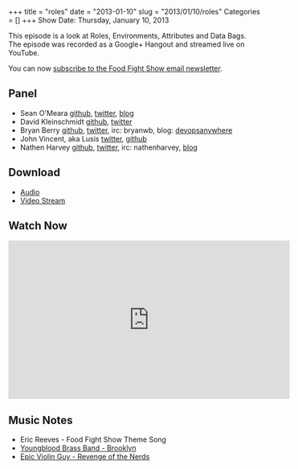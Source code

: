 +++
title = "roles"
date = "2013-01-10"
slug = "2013/01/10/roles"
Categories = []
+++
Show Date:  Thursday, January 10, 2013

This episode is a look at Roles, Environments, Attributes and Data Bags.  
The episode was recorded as a Google+ Hangout and streamed live on YouTube.

You can now [subscribe to the Food Fight Show email newsletter](http://bit.ly/ffsmail).

Panel<a name="panel"></a>
-----

* Sean O'Meara  [github](https://github.com/someara), [twitter](https://twitter.com/someara), [blog](http://blog.afistfulofservers.net/)
* David Kleinschmidt [github](https://github.com/zobar), [twitter](https://twitter.com/zobar2)
* Bryan Berry [github](http://github.com/bryanwb), [twitter](http://twitter.com/bryanwb), irc: bryanwb, blog: [devopsanywhere](http://devopsanywhere.blogspot.com)
* John Vincent, aka Lusis [twitter](https://twitter.com/#!/lusis), [github](https://github.com/lusis)
* Nathen Harvey [github](http://github.com/nathenharvey), [twitter](http://twitter.com/nathenharvey), irc: nathenharvey, [blog](http://nathenharvey.com)

Download
--------

* [Audio](http://traffic.libsyn.com/foodfight/Food-Fight-Show-36-Roles-Environs-Etc.mp3)
* [Video Stream](http://www.youtube.com/watch?v=Z2NssEeVHlI)

Watch Now<a name="video"></a>
---------
<iframe width="560" height="315" src="http://www.youtube.com/embed/Z2NssEeVHlI" frameborder="0" allowfullscreen></iframe>

Music Notes
----------
* Eric Reeves - Food Fight Show Theme Song
* [Youngblood Brass Band - Brooklyn](http://www.youtube.com/watch?v=TxH9Dg1JLio)
* [Epic Violin Guy - Revenge of the Nerds](http://www.youtube.com/watch?v=XePd71I4ozk)

